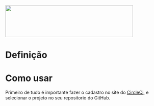 <img src="https://miro.medium.com/max/700/1*CMpN6sIyyZvc47SDPvkirA.png" width="400" height="100" align="center" />

# Definição

# Como usar

Primeiro de tudo é importante fazer o cadastro no site do [CircleCi](https://circleci.com/), 
e selecionar o projeto no seu repositorio do GitHub.
